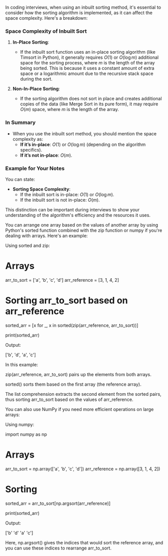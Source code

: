 
In coding interviews, when using an inbuilt sorting method, it's essential to consider how the sorting algorithm is implemented, as it can affect the space complexity. Here's a breakdown:

### Space Complexity of Inbuilt Sort

1. **In-Place Sorting**: 
   - If the inbuilt sort function uses an in-place sorting algorithm (like Timsort in Python), it generally requires $O(1)$ or $O(\log m)$ additional space for the sorting process, where $m$ is the length of the array being sorted. This is because it uses a constant amount of extra space or a logarithmic amount due to the recursive stack space during the sort.

2. **Non-In-Place Sorting**: 
   - If the sorting algorithm does not sort in place and creates additional copies of the data (like Merge Sort in its pure form), it may require $O(m)$ space, where $m$ is the length of the array.

### In Summary

- When you use the inbuilt sort method, you should mention the space complexity as:
  - **If it’s in-place**: $O(1)$ or $O(\log m)$ (depending on the algorithm specifics).
  - **If it’s not in-place**: $O(m)$.

### Example for Your Notes

You can state:

- **Sorting Space Complexity**: 
  - If the inbuilt sort is in-place: $O(1)$ or $O(\log m)$.
  - If the inbuilt sort is not in-place: $O(m)$.

This distinction can be important during interviews to show your understanding of the algorithm's efficiency and the resources it uses.



You can arrange one array based on the values of another array by using Python's sorted function combined with the zip function or numpy if you're dealing with arrays. Here's an example:

Using sorted and zip:

# Arrays
arr_to_sort = ['a', 'b', 'c', 'd']
arr_reference = [3, 1, 4, 2]

# Sorting arr_to_sort based on arr_reference
sorted_arr = [x for _, x in sorted(zip(arr_reference, arr_to_sort))]

print(sorted_arr)

Output:

['b', 'd', 'a', 'c']

In this example:

zip(arr_reference, arr_to_sort) pairs up the elements from both arrays.

sorted() sorts them based on the first array (the reference array).

The list comprehension extracts the second element from the sorted pairs, thus sorting arr_to_sort based on the values of arr_reference.


You can also use NumPy if you need more efficient operations on large arrays:

Using numpy:

import numpy as np

# Arrays
arr_to_sort = np.array(['a', 'b', 'c', 'd'])
arr_reference = np.array([3, 1, 4, 2])

# Sorting
sorted_arr = arr_to_sort[np.argsort(arr_reference)]

print(sorted_arr)

Output:

['b' 'd' 'a' 'c']

Here, np.argsort() gives the indices that would sort the reference array, and you can use these indices to rearrange arr_to_sort.

